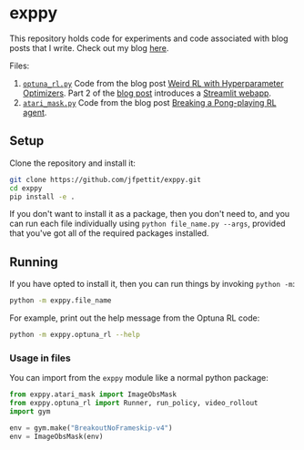 # exppy

This repository holds code for experiments and code associated with blog posts that I write. Check out my blog [here](jacobpettit.com).

Files:
1. [`optuna_rl.py`](https://github.com/jfpettit/exppy/blob/main/optuna_rl.py) Code from the blog post [Weird RL with Hyperparameter Optimizers](https://www.jacobpettit.com/weird-rl-with-hyperparameter-optimizers/). Part 2 of the [blog post](https://www.jacobpettit.com/weird-rl-part-2-training-in-the-browser/) introduces a [Streamlit webapp](https://intense-savannah-69104.herokuapp.com).
2. [`atari_mask.py`](https://github.com/jfpettit/exppy/blob/main/atari_mask.py) Code from the blog post [Breaking a Pong-playing RL agent](https://www.jacobpettit.com/breaking-a-pong-playing-rl-agent/).


## Setup

Clone the repository and install it:
```bash
git clone https://github.com/jfpettit/exppy.git
cd exppy
pip install -e .
```

If you don't want to install it as a package, then you don't need to, and you can run each file individually using `python file_name.py --args`, provided that you've got all of the required packages installed.

## Running

If you have opted to install it, then you can run things by invoking `python -m`:

```bash
python -m exppy.file_name
```

For example, print out the help message from the Optuna RL code:

```bash
python -m exppy.optuna_rl --help
```

### Usage in files

You can import from the `exppy` module like a normal python package:

```python
from exppy.atari_mask import ImageObsMask
from exppy.optuna_rl import Runner, run_policy, video_rollout
import gym

env = gym.make("BreakoutNoFrameskip-v4")
env = ImageObsMask(env)
```

